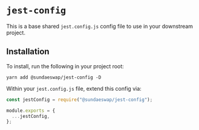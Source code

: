 # `jest-config`

This is a base shared `jest.config.js` config file to use in your downstream project.

## Installation

To install, run the following in your project root:

```
yarn add @sundaeswap/jest-config -D
```

Within your `jest.config.js` file, extend this config via:

```ts
const jestConfig = require("@sundaeswap/jest-config");

module.exports = {
  ...jestConfig,
};
```
